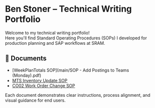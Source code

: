 # Ben Stoner – Technical Writing Portfolio

Welcome to my technical writing portfolio!  
Here you'll find Standard Operating Procedures (SOPs) I developed for production planning and SAP workflows at SRAM.

## 🧾 Documents

- [WeekPlanTotals SOP](main/SOP - Add Postings to Teams (Monday).pdf)
- [MTS Inventory Update SOP](SOPs/MTS_Inventory_Update_SOP.pdf)
- [CO02 Work Order Change SOP](SOPs/CO02_Change_Work_Orders_SOP.pdf)

Each document demonstrates clear instructions, process alignment, and visual guidance for end users.

